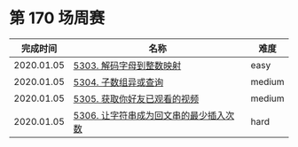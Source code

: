 # 第 170 场周赛

**完成时间**|**名称**|**难度**
------------|--------|------------
2020.01.05|[5303. 解码字母到整数映射](./5295.%20解码字母到整数映射)|easy
2020.01.05|[5304. 子数组异或查询](./5304.%20子数组异或查询)|medium
2020.01.05|[5305. 获取你好友已观看的视频](./5305.%获取你好友已观看的视频)|medium
2020.01.05|[5306. 让字符串成为回文串的最少插入次数](./5306.%20让字符串成为回文串的最少插入次数)|hard
